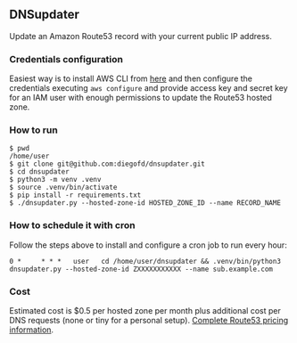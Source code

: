 ## DNSupdater

Update an Amazon Route53 record with your current public IP address.

### Credentials configuration

Easiest way is to install AWS CLI from [here](https://docs.aws.amazon.com/cli/latest/userguide/getting-started-install.html) and then configure the credentials executing `aws configure` and provide access key and secret key for an IAM user with enough permissions to update the Route53 hosted zone. 

### How to run

```
$ pwd
/home/user 
$ git clone git@github.com:diegofd/dnsupdater.git
$ cd dnsupdater
$ python3 -m venv .venv
$ source .venv/bin/activate
$ pip install -r requirements.txt
$ ./dnsupdater.py --hosted-zone-id HOSTED_ZONE_ID --name RECORD_NAME
```

### How to schedule it with cron

Follow the steps above to install and configure a cron job to run every hour:
```
0 *     * * *   user   cd /home/user/dnsupdater && .venv/bin/python3 dnsupdater.py --hosted-zone-id ZXXXXXXXXXXX --name sub.example.com
```

### Cost

Estimated cost is $0.5 per hosted zone per month plus additional cost per DNS requests (none or tiny for a personal setup). [Complete Route53 pricing information](https://aws.amazon.com/es/route53/pricing/). 
